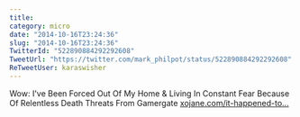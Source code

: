 ```yaml
---
title: 
category: micro
date: "2014-10-16T23:24:36"
slug: "2014-10-16T23:24:36"
TwitterId: "522890884292292608"
TweetUrl: "https://twitter.com/mark_philpot/status/522890884292292608"
ReTweetUser: karaswisher
---
```


<i class="fa fa-retweet" aria-hidden="true"></i> Wow: I've Been Forced Out Of My
Home &amp; Living In Constant Fear Because Of Relentless Death Threats From
Gamergate
[xojane.com/it-happened-to…](http://www.xojane.com/it-happened-to-me/brianna-wu-gamergate)

